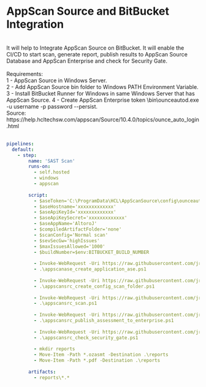 # AppScan Source and BitBucket Integration
</br>
It will help to Integrate AppScan Source on BitBucket. It will enable the CI/CD to start scan, generate report, publish results to AppScan Source Database and AppScan Enterprise and check for Security Gate.<br>
<br>
Requirements:<br>
1 - AppScan Source in Windows Server.<br>
2 - Add AppScan Source bin folder to Windows PATH Environment Variable.<br>
3 - Install BitBucket Runner for Windows in same Windows Server that has AppScan Source.
4 - Create AppScan Enterprise token <install_dir>\bin\ounceautod.exe -u username -p password --persist.<br>
  Source: https://help.hcltechsw.com/appscan/Source/10.4.0/topics/ounce_auto_login.html <br>
  <br>

```yaml
pipelines:
  default:
    - step:
        name: 'SAST Scan'
        runs-on:
          - self.hosted
          - windows
          - appscan
             
        script:
          - $aseToken='C:\ProgramData\HCL\AppScanSource\config\ounceautod.token'
          - $aseHostname='xxxxxxxxxxxxx'
          - $aseApiKeyId='xxxxxxxxxxxxx'
          - $aseApiKeySecret='xxxxxxxxxxxxx'
          - $aseAppName='AltoroJ'
          - $compiledArtifactFolder='none'
          - $scanConfig='Normal scan'
          - $sevSecGw='highIssues'
          - $maxIssuesAllowed='1000'
          - $buildNumber=$env:BITBUCKET_BUILD_NUMBER
          
          - Invoke-WebRequest -Uri https://raw.githubusercontent.com/jrocia/AppScanSRC-and-BitBucket-Integration/main/scripts/appscanase_create_application_ase.ps1 -OutFile appscanase_create_application_ase.ps1
          - .\appscanase_create_application_ase.ps1         
          
          - Invoke-WebRequest -Uri https://raw.githubusercontent.com/jrocia/AppScanSRC-and-BitBucket-Integration/main/scripts/appscansrc_create_config_scan_folder.ps1 -OutFile appscansrc_create_config_scan_folder.ps1
          - .\appscansrc_create_config_scan_folder.ps1
          
          - Invoke-WebRequest -Uri https://raw.githubusercontent.com/jrocia/AppScanSRC-and-BitBucket-Integration/main/scripts/appscansrc_scan.ps1 -OutFile appscansrc_scan.ps1
          - .\appscansrc_scan.ps1
          
          - Invoke-WebRequest -Uri https://raw.githubusercontent.com/jrocia/AppScanSRC-and-BitBucket-Integration/main/scripts/appscansrc_publish_assessment_to_enterprise.ps1 -OutFile appscansrc_publish_assessment_to_enterprise.ps1
          - .\appscansrc_publish_assessment_to_enterprise.ps1
         
          - Invoke-WebRequest -Uri https://raw.githubusercontent.com/jrocia/AppScanSRC-and-BitBucket-Integration/main/scripts/appscansrc_check_security_gate.ps1 -OutFile appscansrc_check_security_gate.ps1  
          - .\appscansrc_check_security_gate.ps1
          
          - mkdir reports
          - Move-Item -Path *.ozasmt -Destination .\reports
          - Move-Item -Path *.pdf -Destination .\reports
          
        artifacts:
          - reports\*.*
```
